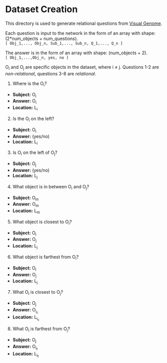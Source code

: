 # Dataset Creation

This directory is used to generate relational questions from [Visual Genome](http://visualgenome.org/).

Each question is input to the network in the form of an array with shape: (2\*num_objects + num_questions).  
```[ Obj_1,..., Obj_n, Sub_1,..., Sub_n, Q_1,..., Q_n ]```

The answer is in the form of an array with shape: (num_objects + 2).  
```[ Obj_1,...,Obj_n, yes, no ]```

O<sub>i</sub> and O<sub>j</sub> are specific objects in the dataset, where i ≠ j. Questions 1-2 are *non-relational*, questions 3-8 are *relational*.

1. Where is the O<sub>i</sub>?
  * **Subject:**  O<sub>i</sub>
  * **Answer:** O<sub>i</sub>
  * **Location:** L<sub>i</sub>
2. Is the O<sub>i</sub> on the left?
  * **Subject:**  O<sub>i</sub>
  * **Answer:** (yes/no)
  * **Location:** L<sub>i</sub>
3. Is  O<sub>i</sub> on the left of O<sub>j</sub>?
  * **Subject:**  O<sub>j</sub>
  * **Answer:** (yes/no)
  * **Location:** L<sub>j</sub>
4. What object is in between O<sub>i</sub> and O<sub>j</sub>?
  * **Subject:**  O<sub>m</sub>
  * **Answer:** O<sub>m</sub>
  * **Location:** L<sub>m</sub>
5. What object is closest to O<sub>i</sub>?
  * **Subject:**  O<sub>i</sub>
  * **Answer:** O<sub>j</sub>
  * **Location:** L<sub>j</sub>
6. What object is farthest from O<sub>i</sub>?
  * **Subject:**  O<sub>i</sub>
  * **Answer:** O<sub>j</sub>
  * **Location:** L<sub>j</sub>
7. What O<sub>i</sub> is closest to O<sub>j</sub>?
  * **Subject:**  O<sub>j</sub>
  * **Answer:** O<sub>i<sub>c</sub></sub>
  * **Location:** L<sub>i<sub>c</sub></sub>
8. What O<sub>i</sub> is farthest from O<sub>j</sub>?
  * **Subject:** O<sub>j</sub>
  * **Answer:** O<sub>i<sub>f</sub></sub>
  * **Location:** L<sub>i<sub>f</sub></sub>

